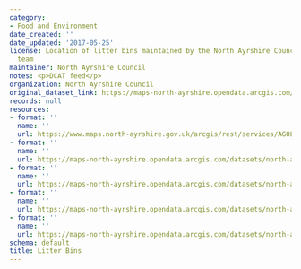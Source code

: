 ```yaml
---
category:
- Food and Environment
date_created: ''
date_updated: '2017-05-25'
license: Location of litter bins maintained by the North Ayrshire Council Streetscene
  team
maintainer: North Ayrshire Council
notes: <p>DCAT feed</p>
organization: North Ayrshire Council
original_dataset_link: https://maps-north-ayrshire.opendata.arcgis.com/maps/north-ayrshire::litter-bins
records: null
resources:
- format: ''
  name: ''
  url: https://www.maps.north-ayrshire.gov.uk/arcgis/rest/services/AGOL/Open_Data_Portal2/MapServer/7
- format: ''
  name: ''
  url: https://maps-north-ayrshire.opendata.arcgis.com/datasets/north-ayrshire::litter-bins.geojson?outSR=%7B%22latestWkid%22%3A27700%2C%22wkid%22%3A27700%7D
- format: ''
  name: ''
  url: https://maps-north-ayrshire.opendata.arcgis.com/datasets/north-ayrshire::litter-bins.csv?outSR=%7B%22latestWkid%22%3A27700%2C%22wkid%22%3A27700%7D
- format: ''
  name: ''
  url: https://maps-north-ayrshire.opendata.arcgis.com/datasets/north-ayrshire::litter-bins.kml?outSR=%7B%22latestWkid%22%3A27700%2C%22wkid%22%3A27700%7D
- format: ''
  name: ''
  url: https://maps-north-ayrshire.opendata.arcgis.com/datasets/north-ayrshire::litter-bins.zip?outSR=%7B%22latestWkid%22%3A27700%2C%22wkid%22%3A27700%7D
schema: default
title: Litter Bins
---
```

